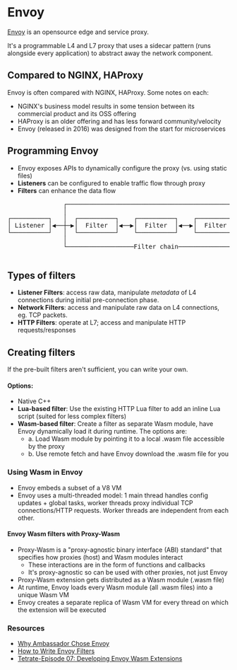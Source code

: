 # Envoy

[Envoy](https://www.envoyproxy.io/) is an opensource edge and service proxy.

It's a programmable L4 and L7 proxy that uses a sidecar pattern (runs alongside every application) to abstract away the network component.

## Compared to NGINX, HAProxy

Envoy is often compared with NGINX, HAProxy. Some notes on each:

- NGINX's business model results in some tension between its commercial product and its OSS offering
- HAProxy is an older offering and has less forward community/velocity
- Envoy (released in 2016) was designed from the start for microservices

## Programming Envoy
- Envoy exposes APIs to dynamically configure the proxy (vs. using static files)
- **Listeners** can be configured to enable traffic flow through proxy
- **Filters** can enhance the data flow

<pre>
               ┌─────────────────────────────────────────────────┐
               │                                                 │
┌──────────┐   │  ┌──────────┐    ┌──────────┐    ┌──────────┐   │   ┌──────────┐
│ Listener │◀──┼─▶│  Filter  │◀──▶│  Filter  │◀──▶│  Filter  │◀──┼──▶│ Service  │
└──────────┘   │  └──────────┘    └──────────┘    └──────────┘   │   └──────────┘
               │                                                 │
               └──────────────────Filter chain───────────────────┘

</pre>

## Types of filters

- **Listener Filters**: access raw data, manipulate *metadata* of L4 connections during initial pre-connection phase.
- **Network Filters**: access and manipulate raw data on L4 connections, eg. TCP packets.
- **HTTP Filters**: operate at L7; access and manipulate HTTP requests/responses

## Creating filters

If the pre-built filters aren't sufficient, you can write your own.

#### Options:
- Native C++
- **Lua-based filter**: Use the existing HTTP Lua filter to add an inline Lua script (suited for less complex filters)
- **Wasm-based filter**: Create a filter as separate Wasm module, have Envoy dynamically load it during runtime. The options are:
  - a. Load Wasm module by pointing it to a local .wasm file accessible by the proxy
  - b. Use remote fetch and have Envoy download the .wasm file for you

### Using Wasm in Envoy

- Envoy embeds a subset of a V8 VM
- Envoy uses a multi-threaded model: 1 main thread handles config updates + global tasks, worker threads proxy individual TCP connections/HTTP requests. Worker threads are independent from each other.

#### Envoy Wasm filters with Proxy-Wasm

- Proxy-Wasm is a "proxy-agnostic binary interface (ABI) standard" that specifies how proxies (host) and Wasm modules interact
  - These interactions are in the form of functions and callbacks
  - It's proxy-agnostic so can be used with other proxies, not just Envoy
- Proxy-Wasm extension gets distributed as a Wasm module (.wasm file)
- At runtime, Envoy loads every Wasm module (all .wasm files) into a unique Wasm VM
- Envoy creates a separate replica of Wasm VM for every thread on which the extension will be executed

### Resources
- [Why Ambassador Chose Envoy](https://blog.getambassador.io/envoy-vs-nginx-vs-haproxy-why-the-open-source-ambassador-api-gateway-chose-envoy-23826aed79ef)
- [How to Write Envoy Filters](https://blog.envoyproxy.io/how-to-write-envoy-filters-like-a-ninja-part-1-d166e5abec09)
- [Tetrate-Episode 07: Developing Envoy Wasm Extensions](https://youtu.be/JIq8wujlG9s?t=1137)
